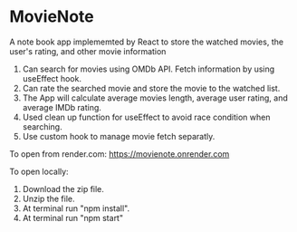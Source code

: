 # MovieNote
A note book app implememted by React to store the watched movies, the user's rating, and other movie information

1. Can search for movies using OMDb API. Fetch information by using useEffect hook.
2. Can rate the searched movie and store the movie to the watched list.
3. The App will calculate average movies length, average user rating, and average IMDb rating.
4. Used clean up function for useEffect to avoid race condition when searching.
5. Use custom hook to manage movie fetch separatly.

To open from render.com: https://movienote.onrender.com

To open locally: 
1. Download the zip file.
2. Unzip the file.
3. At terminal run "npm install".
4. At terminal run "npm start"
